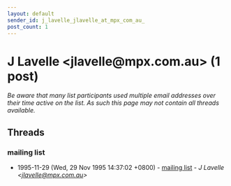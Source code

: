 ```yaml
---
layout: default
sender_id: j_lavelle_jlavelle_at_mpx_com_au_
post_count: 1
---
```


# J Lavelle <jlavelle<span>@</span>mpx.com.au> (1 post)

_Be aware that many list participants used multiple email addresses over their time active on the list. As such this page may not contain all threads available._

## Threads

### mailing list
+ 1995-11-29 (Wed, 29 Nov 1995 14:37:02 +0800) - [mailing list](/archive/1995/11/065ce06654f52d239df89e3468abf83b9e30826c8359748a82c058d3ee97dca0) - _J Lavelle \<jlavelle@mpx.com.au\>_


